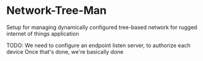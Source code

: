 # Network-Tree-Man
Setup for managing dynamically configured tree-based network for rugged internet of things application

TODO:
  We need to configure an endpoint listen server, to authorize each device
  Once that's done, we're basically done
  
